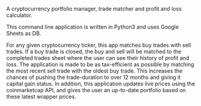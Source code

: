 A cryptocurrency portfolio manager, trade matcher and profit and loss calculator. 

This command line application is written in Python3 and uses Google Sheets as DB. 

For any given cryptocurrency ticker, this app matches buy trades with sell trades. If a buy trade is closed, the buy and sell will be matched to the completed trades sheet where the user can see their history of profit and loss. The application is made to be as tax-efficient as possible by matching the most recent sell trade with the oldest buy trade. This increases the chances of pushing the trade-duration to over 12 months and giving it capital gain status. In addition, this application updates live prices using the coinmarketcap API, and gives the user an up-to-date portfolio based on these latest wrapper prices. 
